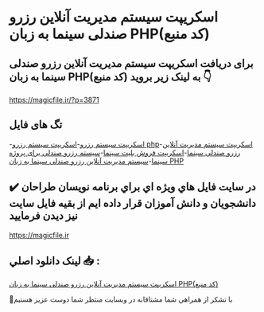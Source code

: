 # اسکریپت سیستم مدیریت آنلاین رزرو صندلی سینما به زبان PHP(کد منبع)

## برای دریافت اسکریپت سیستم مدیریت آنلاین رزرو صندلی سینما به زبان PHP(کد منبع) به لینک زیر بروید 👇

https://magicfile.ir/?p=3871

## تگ های فایل

-[اسکریپت سیستم رزرو](https://magicfile.ir/product/%d8%b3%db%8c%d8%b3%d8%aa%d9%85-%d9%85%d8%af%db%8c%d8%b1%db%8c%d8%aa-%d8%a2%d9%86%d9%84%d8%a7%db%8c%d9%86-%d8%b1%d8%b2%d8%b1%d9%88-%d8%b5%d9%86%d8%af%d9%84%db%8c-%d8%b3%db%8c%d9%86%d9%85%d8%a7-%d8%a8%d9%87-%d8%b2%d8%a8%d8%a7%d9%86-php/)-[اسکریپت سیستم رزرو php](https://magicfile.ir/product/%d8%b3%db%8c%d8%b3%d8%aa%d9%85-%d9%85%d8%af%db%8c%d8%b1%db%8c%d8%aa-%d8%a2%d9%86%d9%84%d8%a7%db%8c%d9%86-%d8%b1%d8%b2%d8%b1%d9%88-%d8%b5%d9%86%d8%af%d9%84%db%8c-%d8%b3%db%8c%d9%86%d9%85%d8%a7-%d8%a8%d9%87-%d8%b2%d8%a8%d8%a7%d9%86-php/)-[اسکریپت سیستم مدیریت آنلاین رزرو صندلی سینما](https://magicfile.ir/product/%d8%b3%db%8c%d8%b3%d8%aa%d9%85-%d9%85%d8%af%db%8c%d8%b1%db%8c%d8%aa-%d8%a2%d9%86%d9%84%d8%a7%db%8c%d9%86-%d8%b1%d8%b2%d8%b1%d9%88-%d8%b5%d9%86%d8%af%d9%84%db%8c-%d8%b3%db%8c%d9%86%d9%85%d8%a7-%d8%a8%d9%87-%d8%b2%d8%a8%d8%a7%d9%86-php/)-[اسکریپت فروش بلیت سینما](https://magicfile.ir/product/%d8%b3%db%8c%d8%b3%d8%aa%d9%85-%d9%85%d8%af%db%8c%d8%b1%db%8c%d8%aa-%d8%a2%d9%86%d9%84%d8%a7%db%8c%d9%86-%d8%b1%d8%b2%d8%b1%d9%88-%d8%b5%d9%86%d8%af%d9%84%db%8c-%d8%b3%db%8c%d9%86%d9%85%d8%a7-%d8%a8%d9%87-%d8%b2%d8%a8%d8%a7%d9%86-php/)-[سیستم رزرو صندلی برای پروژه سینما](https://magicfile.ir/product/%d8%b3%db%8c%d8%b3%d8%aa%d9%85-%d9%85%d8%af%db%8c%d8%b1%db%8c%d8%aa-%d8%a2%d9%86%d9%84%d8%a7%db%8c%d9%86-%d8%b1%d8%b2%d8%b1%d9%88-%d8%b5%d9%86%d8%af%d9%84%db%8c-%d8%b3%db%8c%d9%86%d9%85%d8%a7-%d8%a8%d9%87-%d8%b2%d8%a8%d8%a7%d9%86-php/)-[سیستم مدیریت آنلاین رزرو صندلی سینما به زبان PHP](https://magicfile.ir/product/%d8%b3%db%8c%d8%b3%d8%aa%d9%85-%d9%85%d8%af%db%8c%d8%b1%db%8c%d8%aa-%d8%a2%d9%86%d9%84%d8%a7%db%8c%d9%86-%d8%b1%d8%b2%d8%b1%d9%88-%d8%b5%d9%86%d8%af%d9%84%db%8c-%d8%b3%db%8c%d9%86%d9%85%d8%a7-%d8%a8%d9%87-%d8%b2%d8%a8%d8%a7%d9%86-php/)

## ✔️ در سايت فايل هاي ويژه اي براي برنامه نويسان طراحان دانشجويان و دانش آموزان قرار داده ايم از بقيه فايل سايت نيز ديدن فرماييد

https://magicfile.ir


## لينک دانلود اصلي 📥 :

[اسکریپت سیستم مدیریت آنلاین رزرو صندلی سینما به زبان PHP(کد منبع)](https://magicfile.ir/product/%d8%b3%db%8c%d8%b3%d8%aa%d9%85-%d9%85%d8%af%db%8c%d8%b1%db%8c%d8%aa-%d8%a2%d9%86%d9%84%d8%a7%db%8c%d9%86-%d8%b1%d8%b2%d8%b1%d9%88-%d8%b5%d9%86%d8%af%d9%84%db%8c-%d8%b3%db%8c%d9%86%d9%85%d8%a7-%d8%a8%d9%87-%d8%b2%d8%a8%d8%a7%d9%86-php/) 


🙏با تشکر از همراهي شما مشتاقانه در وبسایت منتظر شما دوست عزیز هستیم

